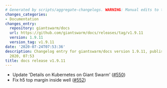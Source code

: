 ```yaml
---
# Generated by scripts/aggregate-changelogs. WARNING: Manual edits to this files will be overwritten.
changes_categories:
- Documentation
changes_entry:
  repository: giantswarm/docs
  url: https://github.com/giantswarm/docs/releases/tag/v1.9.11
  version: 1.9.11
  version_tag: v1.9.11
date: '2020-07-24T07:53:36'
description: Changelog entry for giantswarm/docs version 1.9.11, published on 24 July
  2020, 07:53
title: docs release v1.9.11
---
```


- Update 'Details on Kubernetes on Giant Swarm' ([#550](https://github.com/giantswarm/docs/pull/550))
- Fix h5 top margin inside well ([#552](https://github.com/giantswarm/docs/pull/552))

